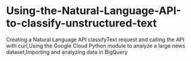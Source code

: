 # Using-the-Natural-Language-API-to-classify-unstructured-text
Creating a Natural Language API classifyText request and calling the API with curl,Using the Google Cloud Python module to analyze a large news dataset,Importing and analyzing data in BigQuery

